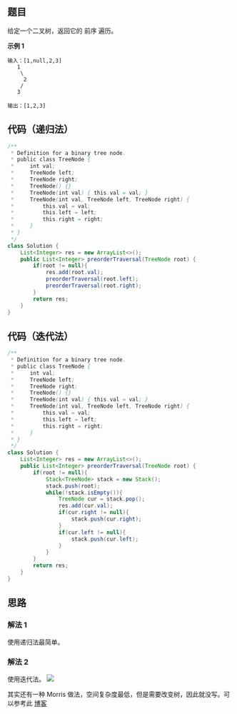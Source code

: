 ## 题目
给定一个二叉树，返回它的 前序 遍历。

**示例 1**
```
输入：[1,null,2,3]  
   1
    \
     2
    /
   3 

输出：[1,2,3]
```

## 代码（递归法）
```Java
/**
 * Definition for a binary tree node.
 * public class TreeNode {
 *     int val;
 *     TreeNode left;
 *     TreeNode right;
 *     TreeNode() {}
 *     TreeNode(int val) { this.val = val; }
 *     TreeNode(int val, TreeNode left, TreeNode right) {
 *         this.val = val;
 *         this.left = left;
 *         this.right = right;
 *     }
 * }
 */
class Solution {
    List<Integer> res = new ArrayList<>();
    public List<Integer> preorderTraversal(TreeNode root) {
        if(root != null){
            res.add(root.val);
            preorderTraversal(root.left);
            preorderTraversal(root.right);
        }
        return res;
    }
}
```

## 代码（迭代法）
```Java
/**
 * Definition for a binary tree node.
 * public class TreeNode {
 *     int val;
 *     TreeNode left;
 *     TreeNode right;
 *     TreeNode() {}
 *     TreeNode(int val) { this.val = val; }
 *     TreeNode(int val, TreeNode left, TreeNode right) {
 *         this.val = val;
 *         this.left = left;
 *         this.right = right;
 *     }
 * }
 */
class Solution {
    List<Integer> res = new ArrayList<>();
    public List<Integer> preorderTraversal(TreeNode root) {
        if(root != null){
            Stack<TreeNode> stack = new Stack();
            stack.push(root);
            while(!stack.isEmpty()){
                TreeNode cur = stack.pop();
                res.add(cur.val);
                if(cur.right != null){
                    stack.push(cur.right);
                }
                if(cur.left != null){
                    stack.push(cur.left);
                }
            }
        }
        return res;
    }
}
```

## 思路

### 解法 1
使用递归法最简单。

### 解法 2
使用迭代法。
![](static/144.png)

其实还有一种 Morris 做法，空间复杂度最低，但是需要改变树，因此就没写。可以参考此 [博客](https://leetcode-cn.com/problems/binary-tree-preorder-traversal/solution/leetcodesuan-fa-xiu-lian-dong-hua-yan-shi-xbian-2/)